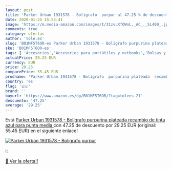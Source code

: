 ```yaml
---
layout: post
title: 'Parker Urban 1931578 - Bolígrafo  purpur al 47.25 % de descuento'
date: 2020-01-25 15:53:41
image: 'https://m.media-amazon.com/images/I/31zvLXfOWnL._AC_._SL400_.jpg'
comments: true
category: ofertas
author: 'tole.es'
slug: 'B01MF5T6OR-es Parker Urban 1931578 - Bolígrafo purpurina plateada...'
sku: 'B01MF5T6OR-es'
tags: [ 'Accesorios','Accesorios para portátiles y netbooks','Bolsas y fundas para portátiles y netbooks','Bolígrafos, lápices y útiles de escritura','Fundas blandas para portátiles y netbooks','Informática','Oficina y papelería','Rotuladores permanentes','Rotuladores y subrayadores','bolígrafo', ]
actualPrice: 29.25 EUR
currency: EUR
price: 29.25
comparePrice: 55.45 EUR
prodname: 'Parker Urban 1931578 - Bolígrafo  purpurina plateada  recambio de tinta azul para punta media '
country: 'es'
flag: '🇪🇸'
brand: ''
buyurl: 'https://www.amazon.es/dp/B01MF5T6OR/?tag=tolees-21'
descuento: '47.25'
average: '29.25'
---
```


Está [Parker Urban 1931578 - Bolígrafo  purpurina plateada  recambio de tinta azul para punta media ](https://www.amazon.es/dp/B01MF5T6OR/?tag=tolees-21) con 47.25 de descuento por 29.25 EUR (original: 55.45 EUR) en el siguiente enlace!

[![Parker Urban 1931578 - Bolígrafo  purpur](https://m.media-amazon.com/images/I/31zvLXfOWnL._AC_._SL400_.jpg)](https://www.amazon.es/dp/B01MF5T6OR/?tag=tolees-21)

ℹ️:


[🛒 Ver la oferta!!](https://www.amazon.es/dp/B01MF5T6OR/?tag=tolees-21)
